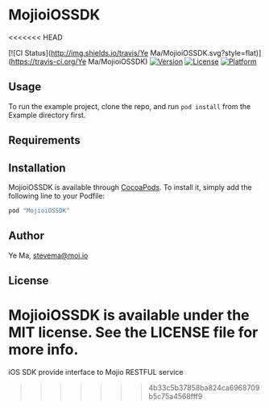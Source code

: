 # MojioiOSSDK
<<<<<<< HEAD

[![CI Status](http://img.shields.io/travis/Ye Ma/MojioiOSSDK.svg?style=flat)](https://travis-ci.org/Ye Ma/MojioiOSSDK)
[![Version](https://img.shields.io/cocoapods/v/MojioiOSSDK.svg?style=flat)](http://cocoapods.org/pods/MojioiOSSDK)
[![License](https://img.shields.io/cocoapods/l/MojioiOSSDK.svg?style=flat)](http://cocoapods.org/pods/MojioiOSSDK)
[![Platform](https://img.shields.io/cocoapods/p/MojioiOSSDK.svg?style=flat)](http://cocoapods.org/pods/MojioiOSSDK)

## Usage

To run the example project, clone the repo, and run `pod install` from the Example directory first.

## Requirements

## Installation

MojioiOSSDK is available through [CocoaPods](http://cocoapods.org). To install
it, simply add the following line to your Podfile:

```ruby
pod "MojioiOSSDK"
```

## Author

Ye Ma, stevema@moj.io

## License

MojioiOSSDK is available under the MIT license. See the LICENSE file for more info.
=======
iOS SDK provide interface to Mojio RESTFUL service
>>>>>>> 4b33c5b37858ba824ca6968709b5c75a4568fff9
